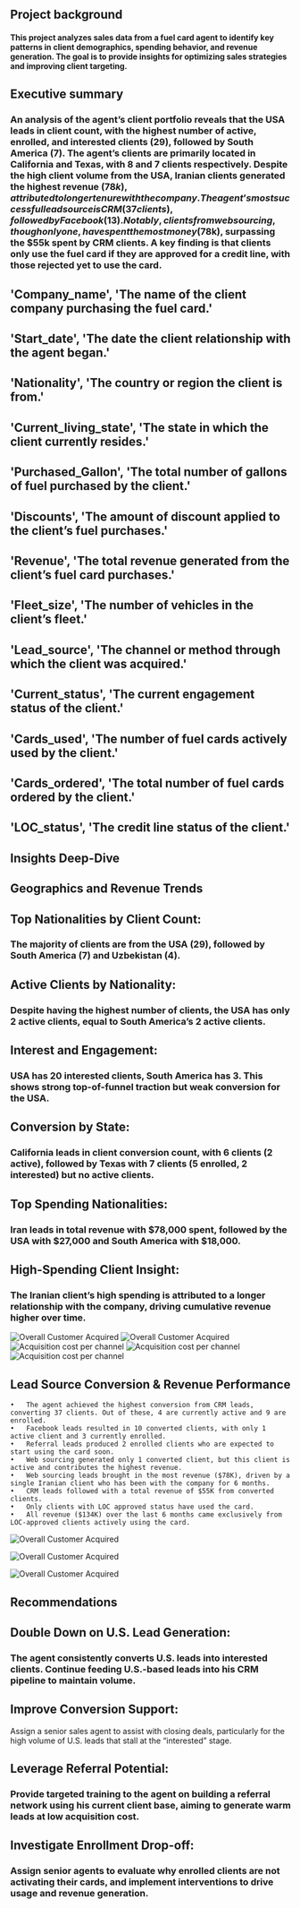 ## Project background

#### This project analyzes sales data from a fuel card agent to identify key patterns in client demographics, spending behavior, and revenue generation. The goal is to provide insights for optimizing sales strategies and improving client targeting.

## Executive summary

### An analysis of the agent’s client portfolio reveals that the USA leads in client count, with the highest number of active, enrolled, and interested clients (29), followed by South America (7). The agent’s clients are primarily located in California and Texas, with 8 and 7 clients respectively. Despite the high client volume from the USA, Iranian clients generated the highest revenue ($78k), attributed to longer tenure with the company. The agent’s most successful lead source is CRM (37 clients), followed by Facebook (13). Notably, clients from web sourcing, though only one, have spent the most money ($78k), surpassing the $55k spent by CRM clients. A key finding is that clients only use the fuel card if they are approved for a credit line, with those rejected yet to use the card.

## 'Company_name', 'The name of the client company purchasing the fuel card.'
##  'Start_date', 'The date the client relationship with the agent began.'
##  'Nationality', 'The country or region the client is from.'
##  'Current_living_state', 'The state in which the client currently resides.'
##  'Purchased_Gallon', 'The total number of gallons of fuel purchased by the client.'
##  'Discounts', 'The amount of discount applied to the client’s fuel purchases.'
##  'Revenue', 'The total revenue generated from the client’s fuel card purchases.'
##  'Fleet_size', 'The number of vehicles in the client’s fleet.'
##  'Lead_source', 'The channel or method through which the client was acquired.'
##  'Current_status', 'The current engagement status of the client.'
##  'Cards_used', 'The number of fuel cards actively used by the client.'
##  'Cards_ordered', 'The total number of fuel cards ordered by the client.'
##  'LOC_status', 'The credit line status of the client.'

## Insights Deep-Dive

## Geographics and Revenue Trends

## Top Nationalities by Client Count:
### The majority of clients are from the USA (29), followed by South America (7) and Uzbekistan (4).
## Active Clients by Nationality:
### Despite having the highest number of clients, the USA has only 2 active clients, equal to South America’s 2 active clients.
## Interest and Engagement:
### USA has 20 interested clients, South America has 3. This shows strong top-of-funnel traction but weak conversion for the USA.
## Conversion by State:
### California leads in client conversion count, with 6 clients (2 active), followed by Texas with 7 clients (5 enrolled, 2 interested) but no active clients.
## Top Spending Nationalities:
### Iran leads in total revenue with $78,000 spent, followed by the USA with $27,000 and South America with $18,000.
## High-Spending Client Insight:
### The Iranian client’s high spending is attributed to a longer relationship with the company, driving cumulative revenue higher over time.

![Overall Customer Acquired](/overall_clients.png)
![Overall Customer Acquired](/status_by_region.png)
![Acquisition cost per channel](/client_status_by_state.png)
![Acquisition cost per channel](/revenue_by_nationality.png)
![Acquisition cost per channel](/revenue_by_state.png.png)




## Lead Source Conversion & Revenue Performance
	•	The agent achieved the highest conversion from CRM leads, converting 37 clients. Out of these, 4 are currently active and 9 are enrolled.
	•	Facebook leads resulted in 10 converted clients, with only 1 active client and 3 currently enrolled.
	•	Referral leads produced 2 enrolled clients who are expected to start using the card soon.
	•	Web sourcing generated only 1 converted client, but this client is active and contributes the highest revenue.
	•	Web sourcing leads brought in the most revenue ($78K), driven by a single Iranian client who has been with the company for 6 months.
	•	CRM leads followed with a total revenue of $55K from converted clients.
	•	Only clients with LOC approved status have used the card.
	•	All revenue ($134K) over the last 6 months came exclusively from LOC-approved clients actively using the card.

![Overall Customer Acquired](/client_status_by_source.png.png)

![Overall Customer Acquired](/revenue_by_source.png.png)

![Overall Customer Acquired](/revenue_by_loc.png.png)


## Recommendations

## Double Down on U.S. Lead Generation:
### The agent consistently converts U.S. leads into interested clients. Continue feeding U.S.-based leads into his CRM pipeline to maintain volume.

## Improve Conversion Support:
Assign a senior sales agent to assist with closing deals, particularly for the high volume of U.S. leads that stall at the “interested” stage.

## Leverage Referral Potential:
### Provide targeted training to the agent on building a referral network using his current client base, aiming to generate warm leads at low acquisition cost.

## Investigate Enrollment Drop-off:
### Assign senior agents to evaluate why enrolled clients are not activating their cards, and implement interventions to drive usage and revenue generation.
